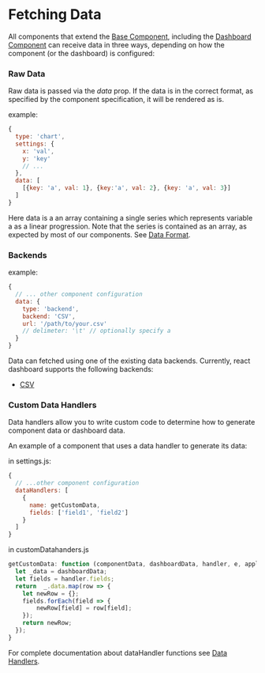 # Fetching Data
All components that extend the [Base Component](../components/Base), including the [Dashboard Component](../components/Dashboard) can receive data in three ways, depending on how the component (or the dashboard) is configured:

### Raw Data
Raw data is passed via the _data_ prop. If the data is in the correct format, as specified by the component specification, it will be rendered as is. 

example:
```javascript
{
  type: 'chart',
  settings: {
    x: 'val',
    y: 'key'
    // ...
  },
  data: [
    [{key: 'a', val: 1}, {key:'a', val: 2}, {key: 'a', val: 3}]
  ]
}
```
Here data is a an array containing a single series which represents variable a as a linear progression. Note that the series is contained as an array, as expected by most of our components. 
See [Data Format](./dataFormat).

### Backends
example:
```javascript
{
  // ... other component configuration
  data: {
    type: 'backend',
    backend: 'CSV',
    url: '/path/to/your.csv'
    // delimeter: '\t' // optionally specify a 
  }
}
```
Data can fetched using one of the existing data backends. Currently, react dashboard supports the following backends:
* [CSV](backends#csv)

### Custom Data Handlers
Data handlers allow you to write custom code to determine how to generate component data or dashboard data.

An example of a component that uses a data handler to generate its data:

in settings.js:
```javascript
{
  // ...other component configuration
  dataHandlers: [
    {
      name: getCustomData,
      fields: ['field1', 'field2']
    }
  ]
}
```

in customDatahanders.js
```javascript
getCustomData: function (componentData, dashboardData, handler, e, appliedFilters, pipelineData) {
  let _data = dashboardData;
  let fields = handler.fields;
  return  _.data.map(row => {
    let newRow = {};
    fields.forEach(field => {
        newRow[field] = row[field];
    });
    return newRow;
  });
}
```

For complete documentation about dataHandler functions see [Data Handlers](./dataHandlers).
